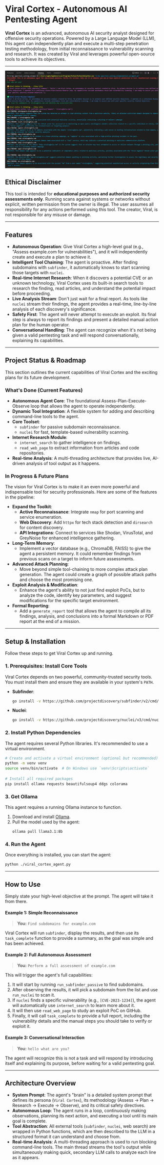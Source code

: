 # Viral Cortex - Autonomous AI Pentesting Agent

**Viral Cortex** is an advanced, autonomous AI security analyst designed for offensive security operations. Powered by a Large Language Model (LLM), this agent can independently plan and execute a multi-step penetration testing methodology, from initial reconnaissance to vulnerability scanning and research. It was created by Viral and leverages powerful open-source tools to achieve its objectives.

---

![Screenshot 1](assets/ss1.png)


## Ethical Disclaimer

This tool is intended for **educational purposes and authorized security assessments only**. Running scans against systems or networks without explicit, written permission from the owner is illegal. The user assumes all responsibility for any actions performed using this tool. The creator, Viral, is not responsible for any misuse or damage.

---

## Features

* **Autonomous Operation**: Give Viral Cortex a high-level goal (e.g., "Assess example.com for vulnerabilities"), and it will independently create and execute a plan to achieve it.
* **Intelligent Tool Chaining**: The agent is proactive. After finding subdomains with `subfinder`, it automatically knows to start scanning those targets with `nuclei`.
* **Real-time Internet Research**: When it discovers a potential CVE or an unknown technology, Viral Cortex uses its built-in search tools to research the finding, read articles, and understand the potential impact before proceeding.
* **Live Analysis Stream**: Don't just wait for a final report. As tools like `nuclei` stream their findings, the agent provides a real-time, line-by-line analysis of each discovery's significance.
* **Safety First**: The agent will never attempt to execute an exploit. Its final step is always to report its findings and present a detailed manual action plan for the human operator.
* **Conversational Handling**: The agent can recognize when it's not being given a valid pentesting task and will respond conversationally, explaining its capabilities.

---

## Project Status & Roadmap

This section outlines the current capabilities of Viral Cortex and the exciting plans for its future development.

### What's Done (Current Features)

* **Autonomous Agent Core**: The foundational Assess-Plan-Execute-Observe loop that allows the agent to operate independently.
* **Dynamic Tool Integration**: A flexible system for adding and describing command-line tools to the agent.
* **Core Toolset**:
    * `subfinder` for passive subdomain reconnaissance.
    * `nuclei` for fast, template-based vulnerability scanning.
* **Internet Research Module**:
    * `internet_search` to gather intelligence on findings.
    * `read_web_page` to extract information from articles and code repositories.
* **Real-time Analysis**: A multi-threading architecture that provides live, AI-driven analysis of tool output as it happens.

### In Progress & Future Plans

The vision for Viral Cortex is to make it an even more powerful and indispensable tool for security professionals. Here are some of the features in the pipeline:

* **Expand the Toolkit**:
    * **Active Reconnaissance**: Integrate `nmap` for port scanning and service enumeration.
    * **Web Discovery**: Add `httpx` for tech stack detection and `dirsearch` for content discovery.
    * **API Integrations**: Connect to services like Shodan, VirusTotal, and GreyNoise for enhanced intelligence gathering.
* **Long-Term Memory**:
    * Implement a vector database (e.g., ChromaDB, FAISS) to give the agent a persistent memory. It could remember findings from previous scans on a target to inform future assessments.
* **Advanced Attack Planning**:
    * Move beyond simple tool-chaining to more complex attack plan generation. The agent could create a graph of possible attack paths and choose the most promising one.
* **Exploit Analysis & Modification**:
    * Enhance the agent's ability to not just find exploit PoCs, but to analyze the code, identify key parameters, and suggest modifications for the specific target environment.
* **Formal Reporting**:
    * Add a `generate_report` tool that allows the agent to compile all its findings, analysis, and conclusions into a formal Markdown or PDF report at the end of a mission.

---

## Setup & Installation

Follow these steps to get Viral Cortex up and running.

### 1. Prerequisites: Install Core Tools

Viral Cortex depends on two powerful, community-trusted security tools. You must install them and ensure they are available in your system's `PATH`.

* **Subfinder**:
    ```bash
    go install -v https://github.com/projectdiscovery/subfinder/v2/cmd/subfinder@latest
    ```
* **Nuclei**:
    ```bash
    go install -v https://github.com/projectdiscovery/nuclei/v3/cmd/nuclei@latest
    ```

### 2. Install Python Dependencies

The agent requires several Python libraries. It's recommended to use a virtual environment.

```bash
# Create and activate a virtual environment (optional but recommended)
python -m venv venv
source venv/bin/activate  # On Windows use `venv\Scripts\activate`

# Install all required packages
pip install ollama requests beautifulsoup4 ddgs colorama
```

### 3. Get Ollama

This agent requires a running Ollama instance to function.

1.  Download and install [Ollama](https://ollama.com/).
2.  Pull the model used by the agent:
    ```bash
    ollama pull llama3.1:8b
    ```

### 4. Run the Agent

Once everything is installed, you can start the agent:

```bash
python ./viral_cortex_agent.py
```

---

## How to Use

Simply state your high-level objective at the prompt. The agent will take it from there.

#### Example 1: Simple Reconnaissance

> **You:** `Find subdomains for example.com`

Viral Cortex will run `subfinder`, display the results, and then use its `task_complete` function to provide a summary, as the goal was simple and has been achieved.

#### Example 2: Full Autonomous Assessment

> **You:** `Perform a full assessment of example.com`

This will trigger the agent's full capabilities:
1.  It will start by running `run_subfinder_passive` to find subdomains.
2.  After observing the results, it will pick a subdomain from the list and use `run_nuclei` to scan it.
3.  If `nuclei` finds a specific vulnerability (e.g., `[CVE-2023-1234]`), the agent will automatically use `internet_search` to learn more about it.
4.  It will then use `read_web_page` to study an exploit PoC on GitHub.
5.  Finally, it will call `task_complete` to provide a full report, including the vulnerability details and the manual steps you should take to verify or exploit it.

#### Example 3: Conversational Interaction

> **You:** `hello what are you?`

The agent will recognize this is not a task and will respond by introducing itself and explaining its purpose, before waiting for a valid pentesting goal.

---

## Architecture Overview

* **System Prompt**: The agent's "brain" is a detailed system prompt that defines its persona (`Viral Cortex`), its methodology (Assess -> Plan -> Research -> Execute -> Observe), and its critical safety directives.
* **Autonomous Loop**: The agent runs in a loop, continuously making observations, planning its next action, and executing a tool until its main goal is complete.
* **Tool Abstraction**: All external tools (`subfinder`, `nuclei`, web search) are wrapped in Python functions, which are then described to the LLM in a structured format it can understand and choose from.
* **Real-time Analysis**: A multi-threading approach is used to run blocking command-line tools. The main thread streams the tool's output while simultaneously making quick, secondary LLM calls to analyze each line as it appears.
